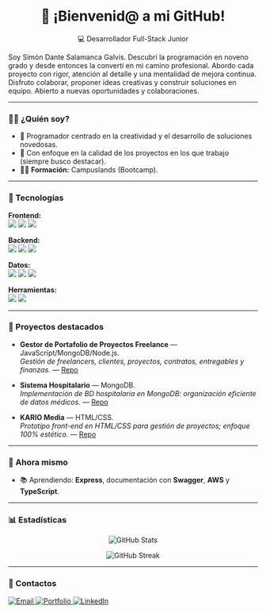 <h1 align="center">📌 ¡Bienvenid@ a mi GitHub!</h1>

<p align="center">
💻 Desarrollador Full-Stack Junior 
</p>

Soy Simón Dante Salamanca Galvis. Descubrí la programación en noveno grado y desde entonces la convertí en mi camino profesional. Abordo cada proyecto con rigor, atención al detalle y una mentalidad de mejora continua. Disfruto colaborar, proponer ideas creativas y construir soluciones en equipo. Abierto a nuevas oportunidades y colaboraciones.

---

### 👨‍💻 ¿Quién soy?

- 🧠 Programador centrado en la creatividad y el desarrollo de soluciones novedosas.
- 🎯 Con enfoque en la calidad de los proyectos en los que trabajo (siempre busco destacar).
- 🧑‍🎓 **Formación:** Campuslands (Bootcamp).

---

### 🚀 Tecnologías

**Frontend:**  
<img src="https://img.shields.io/badge/HTML-000?style=flat&logo=html5&logoColor=orange">
<img src="https://img.shields.io/badge/CSS-000?style=flat&logo=css&logoColor=1572B6">
<img src="https://img.shields.io/badge/JavaScript-000?style=flat&logo=javascript">

**Backend:**  
<img src="https://img.shields.io/badge/Node.js-000?style=flat&logo=node.js">
<img src="https://img.shields.io/badge/Express-000?style=flat&logo=express">
<img src="https://img.shields.io/badge/Python-000?style=flat&logo=python">

**Datos:**  
<img src="https://img.shields.io/badge/MongoDB-000?style=flat&logo=mongodb">
<img src="https://img.shields.io/badge/JSON-000?style=flat&logo=json">
<img src="https://img.shields.io/badge/MySQL-000?style=flat&logo=mysql">

**Herramientas:**  
<img src="https://img.shields.io/badge/Git-000?style=flat&logo=git">
<img src="https://img.shields.io/badge/Bootstrap-000?style=flat&logo=bootstrap">

---

### 🌟 Proyectos destacados
- **Gestor de Portafolio de Proyectos Freelance** — JavaScript/MongoDB/Node.js.  
  _Gestión de freelancers, clientes, proyectos, contratos, entregables y finanzas._ — [Repo](https://github.com/Maria-Juliana-Saavedra-Mejia/Gestor_Portafolio_Proyectos_Freelance)

- **Sistema Hospitalario** — MongoDB.  
  _Implementación de BD hospitalaria en MongoDB: organización eficiente de datos médicos._ — [Repo](https://github.com/Dante-Sal/Sistema_Hospitalario)

- **KARIO Media** — HTML/CSS.  
  _Prototipo front-end en HTML/CSS para gestión de proyectos; enfoque 100% estético._ — [Repo](https://github.com/Dante-Sal/KARIO_Media)

---

### 🧭 Ahora mismo
- 📚 Aprendiendo: **Express**, documentación con **Swagger**, **AWS** y **TypeScript**.

---

### 📊 Estadísticas

<p align="center">
  <img src="https://github-readme-stats.vercel.app/api?username=Dante-Sal&show_icons=true&theme=radical" alt="GitHub Stats">
</p>

<p align="center">
  <img src="https://streak-stats.demolab.com?user=Dante-Sal&theme=radical" alt="GitHub Streak"/>
</p>

---

### 🔗 Contactos

<p>
  <a href="mailto:dantesalamancagalvis@gmail.com">
    <img src="https://img.shields.io/badge/Email-DanteSalamanca-red?style=flat&logo=gmail&logoColor=white" alt="Email">
  </a>
  <a href="https://dante-sal.github.io/Portafolio_DanteSalamanca/">
    <img src="https://img.shields.io/badge/Portafolio-Web-blue?style=flat&logo=google-chrome" alt="Portfolio">
  </a>
  <a href="https://www.linkedin.com/in/sim%C3%B3n-dante-salamanca-galvis-5370b2356/?profileId=ACoAAFilq3sBrRfMRLrRXmGbFXxmwU-fWU8LsGo">
    <img src="https://img.shields.io/badge/LinkedIn-Conecta-0A66C2" alt="LinkedIn">
  </a>
</p>
